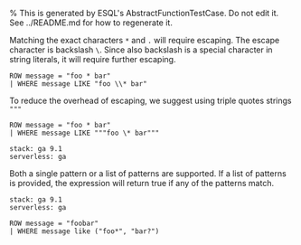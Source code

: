 % This is generated by ESQL's AbstractFunctionTestCase. Do not edit it. See ../README.md for how to regenerate it.

Matching the exact characters `*` and `.` will require escaping.
The escape character is backslash `\`. Since also backslash is a special character in string literals,
it will require further escaping.

```esql
ROW message = "foo * bar"
| WHERE message LIKE "foo \\* bar"
```


To reduce the overhead of escaping, we suggest using triple quotes strings `"""`

```esql
ROW message = "foo * bar"
| WHERE message LIKE """foo \* bar"""
```


```{applies_to}
stack: ga 9.1
serverless: ga
```
Both a single pattern or a list of patterns are supported. If a list of patterns is provided,
the expression will return true if any of the patterns match.

```{applies_to}
stack: ga 9.1
serverless: ga
```
```esql
ROW message = "foobar"
| WHERE message like ("foo*", "bar?")
```


